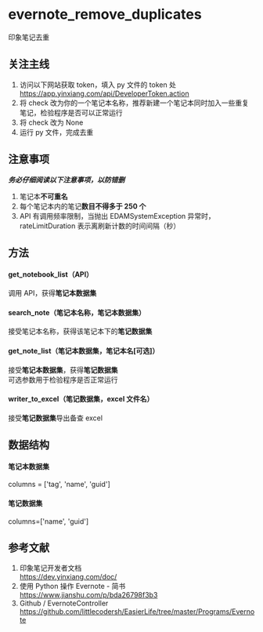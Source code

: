 # evernote_remove_duplicates
印象笔记去重  
## 关注主线
1. 访问以下网站获取 token，填入 py 文件的 token 处  
https://app.yinxiang.com/api/DeveloperToken.action
2. 将 check 改为你的一个笔记本名称，推荐新建一个笔记本同时加入一些重复笔记，检验程序是否可以正常运行
3. 将 check 改为 None
4. 运行 py 文件，完成去重
## 注意事项
***务必仔细阅读以下注意事项，以防错删***
1. 笔记本**不可重名**
2. 每个笔记本内的笔记**数目不得多于 250 个**
3. API 有调用频率限制，当抛出 EDAMSystemException 异常时，rateLimitDuration 表示离刷新计数的时间间隔（秒）
## 方法
#### get_notebook_list（API）
调用 API，获得**笔记本数据集**
#### search_note（笔记本名称，笔记本数据集）
接受笔记本名称，获得该笔记本下的**笔记数据集**
#### get_note_list（笔记本数据集，笔记本名[可选]）
接受**笔记本数据集**，获得**笔记数据集**  
可选参数用于检验程序是否正常运行
#### writer_to_excel（笔记数据集，excel 文件名）
接受**笔记数据集**导出备查 excel
## 数据结构
#### 笔记本数据集
columns = ['tag', 'name', 'guid']
#### 笔记数据集
columns=['name', 'guid']
## 参考文献
1. 印象笔记开发者文档  
https://dev.yinxiang.com/doc/  
2. 使用 Python 操作 Evernote - 简书  
https://www.jianshu.com/p/bda26798f3b3  
3. Github / EvernoteController  
https://github.com/littlecodersh/EasierLife/tree/master/Programs/Evernote  
